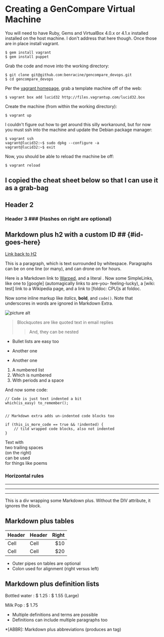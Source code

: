 # Creating a GenCompare Virtual Machine #

You will need to have Ruby, Gems and VirtualBox 4.0.x or 4.1.x installed installed on the host machine.
I don't address that here though. Once those are in place install vagrant.

~~~
$ gem install vagrant
$ gem install puppet 
~~~

Grab the code and move into the working directory:

~~~
$ git clone git@github.com:benracine/gencompare_devops.git
$ cd gencompare_devops
~~~

Per the [vagrant homepage](http://vagrantup.com/docs/getting-started/index.html), 
grab a template machine off of the web:

~~~
$ vagrant box add lucid32 http://files.vagrantup.com/lucid32.box
~~~

Create the machine (from within the working directory):

~~~
$ vagrant up 
~~~

I couldn't figure out how to get around this silly workaround, but for now you must 
ssh into the machine and update the Debian package manager:

~~~
$ vagrant ssh
vagrant@lucid32:~$ sudo dpkg --configure -a 
vagrant@lucid32:~$ exit
~~~

Now, you should be able to reload the machine be off:

~~~
$ vagrant reload
~~~




















## I copied the cheat sheet below so that I can use it as a grab-bag ##

## Header 2 ##
### Header 3 ###             (Hashes on right are optional)

## Markdown plus h2 with a custom ID ##         {#id-goes-here}
[Link back to H2](#id-goes-here)

This is a paragraph, which is text surrounded by whitespace. Paragraphs can be on one 
line (or many), and can drone on for hours.  

Here is a Markdown link to [Warped](http://warpedvisions.org), and a literal . 
Now some SimpleLinks, like one to [google] (automagically links to are-you-
feeling-lucky), a [wiki: test] link to a Wikipedia page, and a link to 
[foldoc: CPU]s at foldoc.  

Now some inline markup like _italics_,  **bold**, and `code()`. Note that underscores in 
words are ignored in Markdown Extra.

![picture alt](/images/photo.jpeg "Title is optional")     

> Blockquotes are like quoted text in email replies
>> And, they can be nested

* Bullet lists are easy too
- Another one
+ Another one

1. A numbered list
2. Which is numbered
3. With periods and a space

And now some code:

    // Code is just text indented a bit
    which(is_easy) to_remember();

~~~

// Markdown extra adds un-indented code blocks too

if (this_is_more_code == true && !indented) {
    // tild wrapped code blocks, also not indented
}

~~~

Text with  
two trailing spaces  
(on the right)  
can be used  
for things like poems  

### Horizontal rules

* * * *
****
--------------------------


<div class="custom-class" markdown="1">
This is a div wrapping some Markdown plus.  Without the DIV attribute, it ignores the 
block. 
</div>

## Markdown plus tables ##

| Header | Header | Right  |
| ------ | ------ | -----: |
|  Cell  |  Cell  |   $10  |
|  Cell  |  Cell  |   $20  |

* Outer pipes on tables are optional
* Colon used for alignment (right versus left)

## Markdown plus definition lists ##

Bottled water
: $ 1.25
: $ 1.55 (Large)

Milk
Pop
: $ 1.75

* Multiple definitions and terms are possible
* Definitions can include multiple paragraphs too

*[ABBR]: Markdown plus abbreviations (produces an <abbr> tag)